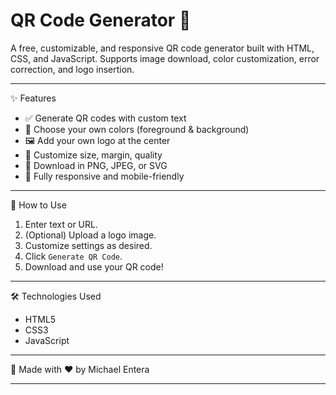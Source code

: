 # QR Code Generator 🧾

A free, customizable, and responsive QR code generator built with HTML, CSS, and JavaScript. Supports image download, color customization, error correction, and logo insertion.

---

✨ Features
- ✅ Generate QR codes with custom text
- 🎨 Choose your own colors (foreground & background)
- 🖼️ Add your own logo at the center
- 📐 Customize size, margin, quality
- 📁 Download in PNG, JPEG, or SVG
- 📱 Fully responsive and mobile-friendly

---

🚀 How to Use
1. Enter text or URL.
2. (Optional) Upload a logo image.
3. Customize settings as desired.
4. Click `Generate QR Code`.
5. Download and use your QR code!

---

 🛠️ Technologies Used
- HTML5
- CSS3
- JavaScript

---

🙌 
Made with ❤️ by Michael Entera

---